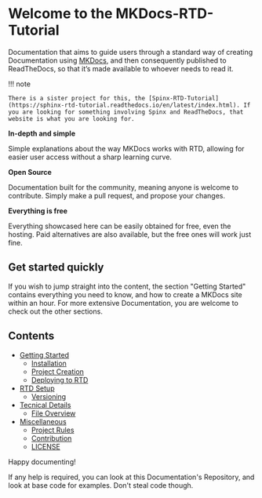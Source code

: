 # Welcome to the MKDocs-RTD-Tutorial

Documentation that aims to guide users through a standard way of creating Documentation using [MKDocs](https://www.mkdocs.org), and then consequently published to ReadTheDocs, so that it’s made available to whoever needs to read it.

!!! note
    
    There is a sister project for this, the [Spinx-RTD-Tutorial](https://sphinx-rtd-tutorial.readthedocs.io/en/latest/index.html). If you are looking for something involving Spinx and ReadTheDocs, that website is what you are looking for.

**In-depth and simple**

Simple explanations about the way MKDocs works with RTD, allowing for easier user access without a sharp learning curve.

**Open Source**

Documentation built for the community, meaning anyone is welcome to contribute. Simply make a pull request, and propose your changes. 

**Everything is free**

Everything showcased here can be easily obtained for free, even the hosting. Paid alternatives are also available, but the free ones will work just fine.

## Get started quickly

If you wish to jump straight into the content, the section "Getting Started" contains everything you need to know, and how to create a MKDocs site within an hour. For more extensive Documentation, you are welcome to check out the other sections.

## Contents

 - [Getting Started](gettingstarted/installation.md)
    - [Installation](gettingstarted/installation.md)
    - [Project Creation](gettingstarted/projectcreate.md)
    - [Deploying to RTD](gettingstarted/deploytortd.md)
- [RTD Setup](setup/versioning.md)
    - [Versioning](setup/versioning.md)
- [Tecnical Details](technicaldetails/fileoverview.md)
    - [File Overview](technicaldetails/fileoverview.md)
- [Miscellaneous](others/index.md)
    - [Project Rules](others/projectrules.md)
    - [Contribution](others/contributing.md)
    - [LICENSE](others/license.md)

Happy documenting!

If any help is required, you can look at this Documentation's Repository, and look at base code for examples. Don't steal code though.